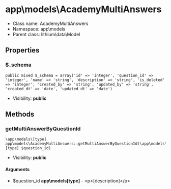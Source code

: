 app\models\AcademyMultiAnswers
===============






* Class name: AcademyMultiAnswers
* Namespace: app\models
* Parent class: lithium\data\Model





Properties
----------


### $_schema

    public mixed $_schema = array('id' => 'integer', 'question_id' => 'integer', 'name' => 'string', 'description' => 'string', 'is_deleted' => 'integer', 'created_by' => 'string', 'updated_by' => 'string', 'created_dt' => 'date', 'updated_dt' => 'date')





* Visibility: **public**


Methods
-------


### getMultiAnswerByQuestionId

    \app\models\[type] app\models\AcademyMultiAnswers::getMultiAnswerByQuestionId(\app\models\[type] $question_id)





* Visibility: **public**


#### Arguments
* $question_id **app\models\[type]** - &lt;p&gt;[description]&lt;/p&gt;


